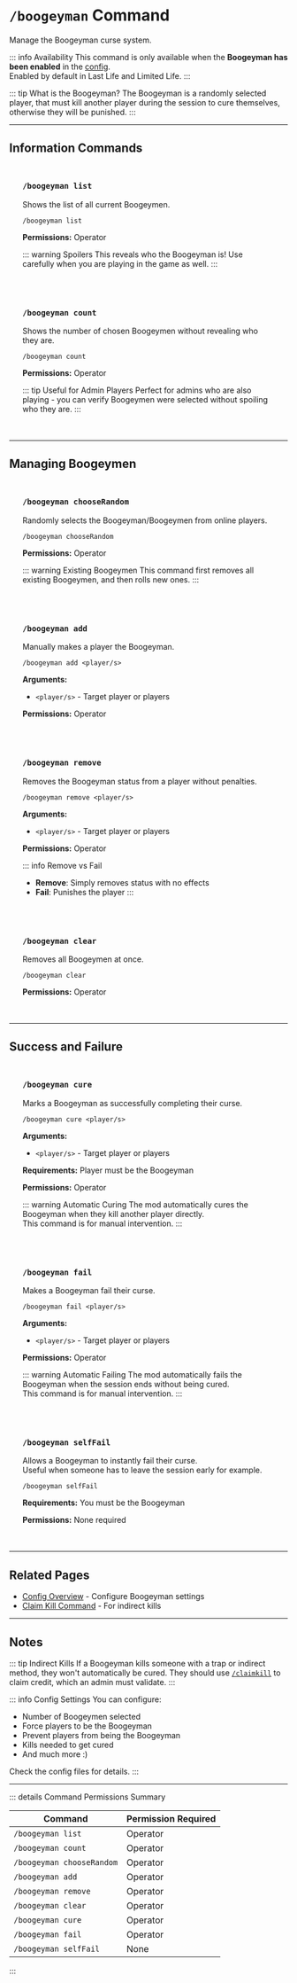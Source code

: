 #  `/boogeyman` Command

Manage the Boogeyman curse system.

::: info Availability
This command is only available when the **Boogeyman has been enabled** in the [config](/config/overview).<br>
Enabled by default in Last Life and Limited Life.
:::

::: tip What is the Boogeyman?
The Boogeyman is a randomly selected player, that must kill another player during the session to cure themselves, otherwise they will be punished.
:::

---

## Information Commands

<div class="command-block">

### `/boogeyman list`

Shows the list of all current Boogeymen.

```
/boogeyman list
```

**Permissions:** Operator

::: warning Spoilers
This reveals who the Boogeyman is! Use carefully when you are playing in the game as well.
:::

</div>

<div class="command-block">

### `/boogeyman count`

Shows the number of chosen Boogeymen without revealing who they are.

```
/boogeyman count
```

**Permissions:** Operator

::: tip Useful for Admin Players
Perfect for admins who are also playing - you can verify Boogeymen were selected without spoiling who they are.
:::

</div>

---

## Managing Boogeymen

<div class="command-block">

### `/boogeyman chooseRandom`

Randomly selects the Boogeyman/Boogeymen from online players.

```
/boogeyman chooseRandom
```

**Permissions:** Operator

::: warning Existing Boogeymen
This command first removes all existing Boogeymen, and then rolls new ones.
:::

</div>

<div class="command-block">

### `/boogeyman add`

Manually makes a player the Boogeyman.

```
/boogeyman add <player/s>
```

**Arguments:**
- `<player/s>` - Target player or players

**Permissions:** Operator

</div>

<div class="command-block">

### `/boogeyman remove`

Removes the Boogeyman status from a player without penalties.

```
/boogeyman remove <player/s>
```

**Arguments:**
- `<player/s>` - Target player or players

**Permissions:** Operator

::: info Remove vs Fail
- **Remove**: Simply removes status with no effects
- **Fail**: Punishes the player
:::

</div>

<div class="command-block">

### `/boogeyman clear`

Removes all Boogeymen at once.

```
/boogeyman clear
```

**Permissions:** Operator

</div>

---

## Success and Failure

<div class="command-block">

### `/boogeyman cure`

Marks a Boogeyman as successfully completing their curse.

```
/boogeyman cure <player/s>
```

**Arguments:**
- `<player/s>` - Target player or players

**Requirements:** Player must be the Boogeyman

**Permissions:** Operator

::: warning Automatic Curing
The mod automatically cures the Boogeyman when they kill another player directly.<br>
This command is for manual intervention.
:::

</div>

<div class="command-block">

### `/boogeyman fail`

Makes a Boogeyman fail their curse.

```
/boogeyman fail <player/s>
```

**Arguments:**
- `<player/s>` - Target player or players

**Permissions:** Operator

::: warning Automatic Failing
The mod automatically fails the Boogeyman when the session ends without being cured.<br>
This command is for manual intervention.
:::

</div>

<div class="command-block">

### `/boogeyman selfFail`

Allows a Boogeyman to instantly fail their curse.<br>
Useful when someone has to leave the session early for example.

```
/boogeyman selfFail
```

**Requirements:** You must be the Boogeyman

**Permissions:** None required

</div>

---

## Related Pages

- [Config Overview](/config/overview) - Configure Boogeyman settings
- [Claim Kill Command](/commands/detailed/claimkill) - For indirect kills

---

## Notes

::: tip Indirect Kills
If a Boogeyman kills someone with a trap or indirect method, they won't automatically be cured. They should use [`/claimkill`](/commands/detailed/claimkill) to claim credit, which an admin must validate.
:::

::: info Config Settings
You can configure:
- Number of Boogeymen selected
- Force players to be the Boogeyman
- Prevent players from being the Boogeyman
- Kills needed to get cured
- And much more \:)

Check the config files for details.
:::

---

::: details Command Permissions Summary

| Command                   | Permission Required |
|---------------------------|---------------------|
| `/boogeyman list`         | Operator            |
| `/boogeyman count`        | Operator            |
| `/boogeyman chooseRandom` | Operator            |
| `/boogeyman add`          | Operator            |
| `/boogeyman remove`       | Operator            |
| `/boogeyman clear`        | Operator            |
| `/boogeyman cure`         | Operator            |
| `/boogeyman fail`         | Operator            |
| `/boogeyman selfFail`     | None                |
:::

<style scoped>
.command-block {
  background: var(--vp-c-bg-soft);
  border: 1px solid var(--vp-c-divider);
  border-radius: 8px;
  padding: 1.5rem;
  margin: 1.5rem 0;
}

.command-block h3 {
  margin-top: 0;
  color: var(--vp-c-brand-1);
  font-family: var(--vp-font-family-mono);
}

.command-block > *:last-child {
  margin-bottom: 0;
}
</style>